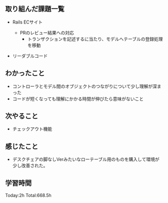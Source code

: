 ## 取り組んだ課題一覧
- Rails ECサイト
  - PRのレビュー結果への対応
    - トランザクションを記述するに当たり、モデルへテーブルの登録処理を移動

- リーダブルコード           
  
## わかったこと
- コントローラとモデル間のオブジェクトのつながりについて少し理解が深まった
- コードが短くなっても理解にかかる時間が伸びたら意味がないこと

## 次やること
- チェックアウト機能　

## 感じたこと
- デスクチェアの脚なしVerみたいなローテーブル用のものを購入して環境が少し改善された。
  
## 学習時間
Today:2h
Total:668.5h